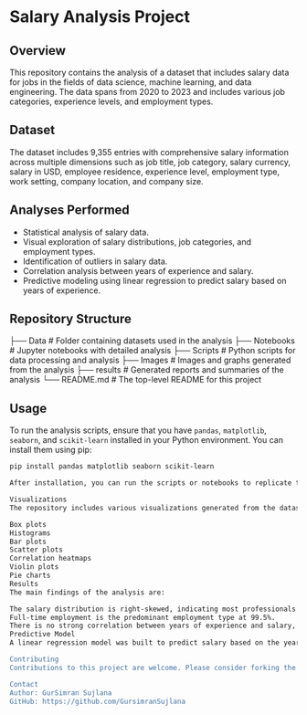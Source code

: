 # Salary Analysis Project

## Overview
This repository contains the analysis of a dataset that includes salary data for jobs in the fields of data science, machine learning, and data engineering. The data spans from 2020 to 2023 and includes various job categories, experience levels, and employment types.

## Dataset
The dataset includes 9,355 entries with comprehensive salary information across multiple dimensions such as job title, job category, salary currency, salary in USD, employee residence, experience level, employment type, work setting, company location, and company size.

## Analyses Performed
- Statistical analysis of salary data.
- Visual exploration of salary distributions, job categories, and employment types.
- Identification of outliers in salary data.
- Correlation analysis between years of experience and salary.
- Predictive modeling using linear regression to predict salary based on years of experience.

## Repository Structure
├── Data # Folder containing datasets used in the analysis
├── Notebooks # Jupyter notebooks with detailed analysis
├── Scripts # Python scripts for data processing and analysis
├── Images # Images and graphs generated from the analysis
├── results # Generated reports and summaries of the analysis
└── README.md # The top-level README for this project

## Usage
To run the analysis scripts, ensure that you have `pandas`, `matplotlib`, `seaborn`, and `scikit-learn` installed in your Python environment. You can install them using pip:

```bash
pip install pandas matplotlib seaborn scikit-learn

After installation, you can run the scripts or notebooks to replicate the analysis.

Visualizations
The repository includes various visualizations generated from the dataset:

Box plots
Histograms
Bar plots
Scatter plots
Correlation heatmaps
Violin plots
Pie charts
Results
The main findings of the analysis are:

The salary distribution is right-skewed, indicating most professionals earn below the average.
Full-time employment is the predominant employment type at 99.5%.
There is no strong correlation between years of experience and salary, suggesting that experience is not the only factor influencing salary.
Predictive Model
A linear regression model was built to predict salary based on the years of experience. The model's performance on the training and testing sets is reported using Mean Squared Error (MSE) and R-squared values.

Contributing
Contributions to this project are welcome. Please consider forking the repository and submitting a pull request.

Contact
Author: GurSimran Sujlana
GitHub: https://github.com/GursimranSujlana
